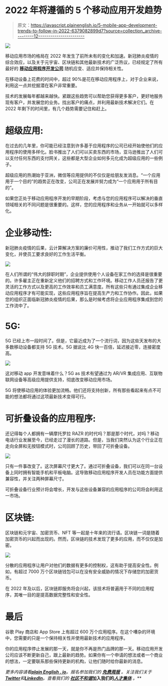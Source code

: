 # 2022 年将遵循的 5 个移动应用开发趋势

> 原文：<https://javascript.plainenglish.io/5-mobile-app-development-trends-to-follow-in-2022-6379082899d7?source=collection_archive---------12----------------------->

![](img/3f34865967dd27bf69c17eb2c5eeb4e8.png)

移动应用市场的格局在 2022 年发生了前所未有的变化和加速。新冠肺炎疫情的综合效应，以及关于元宇宙、区块链和其他最新技术的广泛热议，已经规定了所有最好的 [**移动应用程序开发公司**](https://www.digitalradium.com/mobile-app-development-stlouis/?utm_source=medium&utm_medium=blog&utm_campaign=vanisri) 随机应变、适应并保持相关性。

在移动设备上花费的时间中，超过 90%是花在移动应用程序上，对于企业来说，利用这一点并挖掘潜在客户非常重要。

技术的发展每年都越来越快。紧跟这些趋势可以帮助您获得更多客户，更好地服务现有客户，并发展您的业务。找出客户的痛点，并利用最新技术解决它们。在 2022 年剩下的时间里，有几个趋势需要记住和赶上。

# 超级应用:

在过去的几年里，你可能已经注意到许多基于应用程序的公司已经开始使他们的应用程序的使用多样化。脸书推出了人们可以买卖东西的市场，亚马逊推出了人们可以支付任何东西的支付网关，这些都是大型企业如何多元化成为超级应用的一些例子。

超级应用的热潮始于亚洲，微信等应用提供的不仅仅是给朋友发消息。“一个应用用于一个目的”的趋势正在改变，公司正在发展并努力成为“一个应用用于所有目的”。

如果您正处于移动应用程序开发的早期阶段，考虑与您的应用程序可以解决的垂直领域相关的不同问题是很重要的。这样，您的应用程序和业务从一开始就可以多样化。

# 企业移动性:

新冠肺炎疫情的后果，云计算解决方案的廉价可用性，推动了我们工作方式的巨大变化，并使员工要求良好的工作生活平衡。

![](img/0ab63fdb1b6185114c4e3e9792e2035e.png)

在人们所谓的“伟大的辞职时期”，企业提供使用个人设备在家工作的选择是很重要的。许多雇主正在重新定义他们的招聘方式和工作环境。移动工作人员还报告了更灵活的工作方式以及更高的工作效率和员工满意度。所有这些只有通过集成企业移动应用程序才有可能实现，这些应用程序旨在提高生产力和工作协作。因此，如果您的组织正面临新冠肺炎疫情的后果，那么是时候考虑将企业应用程序集成到您的工作流中了。

# 5G:

5G 已经上市一段时间了。但是，它最近成为了一个流行词，因为这些天发布的大多数移动设备都支持 5G 技术。5G 据说比 4G 快一百倍，延迟接近零，连接密度高。

![](img/bfcb66e9d54e16421ec47fa5b2f05e8a.png)

这对移动 app 开发意味着什么？5G as 技术有望通过为 AR/VR 集成应用、互联物联网设备等高级应用提供支持，彻底改变移动应用市场。

5G 将使移动应用的体验更加流畅。他们还将支持创新，所有那些看起来有点不可能的想法都将通过这项最新技术变得可行。

# 可折叠设备的应用程序:

还记得每个人都拥有一辆摩托罗拉 RAZR 的时代吗？那是那个时代，对吗？移动电话行业发展至今，已经走过了漫长的道路。但是，当我们突然认为这个行业正在走向全屏和无按钮模式时，公司回顾了历史，带回了可折叠设备。

![](img/89221689df8a9c8886ae585cd8076c0d.png)

只有一件事改变了。这次屏幕尺寸更大了。通过可折叠设备，我们可以在同一台设备上同时拥有智能手机和平板电脑。这导致移动应用程序开发人员在功能方面提供兼容性，并关注两种屏幕尺寸。

可折叠设备行业预计将会增长，开发与这些设备兼容的应用程序的公司将会利用这一市场。

# 区块链:

区块链和元宇宙、加密货币、NFT 等一起是十年来的流行语。区块链一词是随着加密货币的兴起而出现的。然而，区块链的技术发现了更多的应用，而不仅仅是加密。

![](img/44b8f28d1082d15f50595b606c9ff260.png)

分散的应用程序让用户对他们的数据有更多的控制权，这有助于提高安全性。例如，有超过 7000 万个区块链钱包可以在没有安全威胁的情况下存储您的加密货币。

在 2022 年及以后，区块链即服务将会兴起，该技术将普遍用于不同的应用程序，其唯一目的是提高数据完整性和安全性。

# 最后

谷歌 Play 商店和 App Store 上有超过 600 万个应用程序。在这个嘈杂的环境中，您需要的只是一个保持相关性并使用最新技术的应用程序。

你的应用程序停止发展的那一天，就是你不再是热门品牌的那一天。移动应用开发公司应该不断更新自己，跟上最新的趋势。如果你有一个申请的想法或者一个商业的想法，一定要联系那些保持更新的机构，让他们随时给你最新的消息。

*更多内容请看*[***plain English . io***](https://plainenglish.io/)*。报名参加我们的* [***免费周报***](http://newsletter.plainenglish.io/) *。关注我们关于*[***Twitter***](https://twitter.com/inPlainEngHQ)*和*[***LinkedIn***](https://www.linkedin.com/company/inplainenglish/)*。查看我们的* [***社区不和谐***](https://discord.gg/GtDtUAvyhW)**加入我们的**[***人才集体***](https://inplainenglish.pallet.com/talent/welcome) *。***